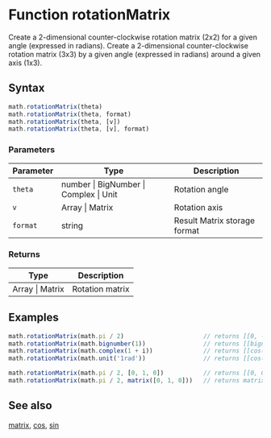 <!-- Note: This file is automatically generated from source code comments. Changes made in this file will be overridden. -->

# Function rotationMatrix

Create a 2-dimensional counter-clockwise rotation matrix (2x2) for a given angle (expressed in radians).
Create a 2-dimensional counter-clockwise rotation matrix (3x3) by a given angle (expressed in radians) around a given axis (1x3).


## Syntax

```js
math.rotationMatrix(theta)
math.rotationMatrix(theta, format)
math.rotationMatrix(theta, [v])
math.rotationMatrix(theta, [v], format)
```

### Parameters

Parameter | Type | Description
--------- | ---- | -----------
`theta` | number &#124; BigNumber &#124; Complex &#124; Unit | Rotation angle
`v` | Array &#124; Matrix | Rotation axis
`format` | string | Result Matrix storage format

### Returns

Type | Description
---- | -----------
Array &#124; Matrix | Rotation matrix


## Examples

```js
math.rotationMatrix(math.pi / 2)                      // returns [[0, -1], [1, 0]]
math.rotationMatrix(math.bignumber(1))                // returns [[bignumber(cos(1)), bignumber(-sin(1))], [bignumber(sin(1)), bignumber(cos(1))]]
math.rotationMatrix(math.complex(1 + i))              // returns [[cos(1 + i), -sin(1 + i)], [sin(1 + i), cos(1 + i)]]
math.rotationMatrix(math.unit('1rad'))                // returns [[cos(1), -sin(1)], [sin(1), cos(1)]]

math.rotationMatrix(math.pi / 2, [0, 1, 0])           // returns [[0, 0, 1], [0, 1, 0], [-1, 0, 0]]
math.rotationMatrix(math.pi / 2, matrix([0, 1, 0]))   // returns matrix([[0, 0, 1], [0, 1, 0], [-1, 0, 0]])

```


## See also

[matrix](matrix.md),
[cos](cos.md),
[sin](sin.md)
